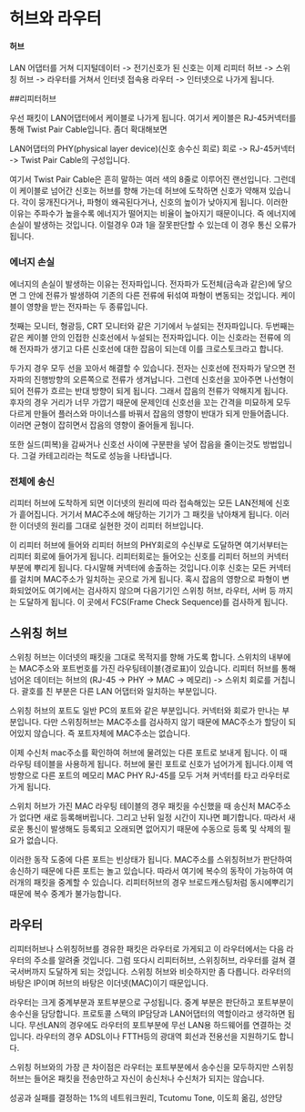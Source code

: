 # 허브와 라우터

#### 허브

LAN 어댑터를 거쳐 디지털데이터 -> 전기신호가 된 신호는 이제 리피터 허브 -> 스위칭 허브 -> 라우터를 거쳐서 인터넷 접속용 라우터 -> 인터넷으로 나가게 됩니다.

##리피터허브

우선 패킷이 LAN어댑터에서 케이블로 나가게 됩니다. 여기서 케이블은 RJ-45커넥터를 통해 Twist Pair Cable입니다.  좀더 확대해보면

LAN어댑터의 PHY(physical layer device)(신호 송수신 회로) 회로 -> RJ-45커넥터 -> Twist Pair Cable의 구성입니다.

여기서 Twist Pair Cable은 흔히 말하는 여러 색의 8줄로 이루어진 랜선입니다.  그런데 이 케이블로 넘어간 신호는 허브를 향해 가는데 허브에 도착하면 신호가 약해져 있습니다. 각이 뭉개진다거나, 파형이 왜곡된다거나, 신호의 높이가 낮아지게 됩니다. 이러한 이유는 주파수가 높을수록 에너지가 떨어지는 비율이 높아지기 때문이니다.  즉 에너지에 손실이 발생하는 것입니다. 이럴경우 0과 1을 잘못판단할 수 있는데 이 경우 통신 오류가 됩니다. 

### 에너지 손실

에너지의 손실이 발생하는 이유는 전자파입니다. 전자파가 도전체(금속과 같은)에 닿으면 그 안에 전류가 발생하여 기존의 다른 전류에 뒤섞여 파형이 변동되는 것입니다. 케이블이 영향을 받는 전자파는 두 종류입니다.

첫째는 모니터, 형광등, CRT 모니터와 같은 기기에서 누설되는 전자파입니다. 두번째는 같은 케이블 안의 인접한 신호선에서 누설되는 전자파입니다. 이는 신호라는 전류에 의해 전자파가 생기고 다른 신호선에 대한 잡음이 되는데 이를 크로스토크라고 합니다.

두가지 경우 모두 선을 꼬아서 해결할 수 있습니다. 전자는 신호선에 전자파가 닿으면 전자파의 진행방향의 오른쪽으로 전류가 생겨납니다. 그런데 신호선을 꼬아주면 나선형이되어 전류가 흐르는 반대 방향이 되게 됩니다. 그래서 잡음의 전류가 약해지게 됩니다. 후자의 경우 거리가 너무 가깝기 때문에 문제인데 신호선을 꼬는 간격을 미묘하게 모두 다르게 만들어 플러스와 마이너스를 바꿔서 잡음의 영향이 반대가 되게 만들어줍니다. 이러면 균형이 잡히면서 잡음의 영향이 줄어들게 됩니다.

또한 실드(피복)을 감싸거나 신호선 사이에 구분판을 넣어 잡음을 줄이는것도 방법입니다. 그걸 카테고리라는 척도로 성능을 나타냅니다.

### 전체에 송신

리피터 허브에 도착하게 되면 이더넷의 원리에 따라 접속해있는 모든 LAN전체에 신호가 흩어집니다. 거기서 MAC주소에 해당하는 기기가 그 패킷을 낚아채게 됩니다. 이러한 이더넷의 원리를 그대로 실현한 것이 리피터 허브입니다. 

이 리피터 허브에 들어와 리피터 허브의 PHY회로의 수신부로 도달하면 여기서부터는 리피터 회로에 들어가게 됩니다. 리피터회로는 들어오는 신호를 리피터 허브의 커넥터 부분에 뿌리게 됩니다. 다시말해 커넥터에 송출하는 것입니다.이후 신호는 모든 커넥터를 걸치며 MAC주소가 일치하는 곳으로 가게 됩니다. 혹시 잡음의 영향으로 파형이 변화되었어도 여기에서는 검사하지 않으며 다음기기인 스위칭 허브, 라우터, 서버 등 까지는 도달하게 됩니다. 이 곳에서 FCS(Frame Check Sequence)를 검사하게 됩니다.

## 스위칭 허브

스위칭 허브는 이더넷의 패킷을 그대로 목적지를 향해 가도록 합니다. 스위치의 내부에는 MAC주소와 포트번호를 가진 라우팅테이블(경로표)이 있습니다. 리피터 허브를 통해 넘어온 데이터는 허브의 (RJ-45 -> PHY -> MAC -> 메모리) -> 스위치 회로를 거칩니다. 괄호를 친 부분은 다른 LAN 어댑터와 일치하는 부분입니다.

스위칭 허브의 포트도 일반 PC의 포트와 같은 부분입니다. 커넥터와 회로가 만나는 부분입니다. 다만 스위칭허브는 MAC주소를 검사하지 않기 때문에 MAC주소가 할당이 되어있지 않습니다. 즉 포트자체에 MAC주소는 없습니다. 

이제 수신처 mac주소를 확인하여 허브에 물려있는 다른 포트로 보내게 됩니다. 이 때 라우팅 테이블을 사용하게 됩니다. 허브에 물린 포트로 신호가 넘어가게 됩니다.이제 역방향으로 다른 포트의 메모리 MAC PHY RJ-45를 모두 거쳐 커넥터를 타고 라우터로 가게 됩니다.

스위치 허브가 가진 MAC 라우팅 테이블의 경우  패킷을 수신했을 때 송신처 MAC주소가 없다면 새로 등록해버립니다. 그리고 난뒤 일정 시간이 지나면 폐기합니다. 따라서 새로운 통신이 발생해도 등록되고 오래되면 없어지기 때문에 수동으로 등록 및 삭제의 필요가 없습니다.	

이러한 동작 도중에 다른 포트는 빈상태가 됩니다. MAC주소를 스위칭허브가 판단하여 송신하기 때문에 다른 포트는 놀고 있습니다. 따라서 여기에 복수의 동작이 가능하여 여러개의 패킷을 중계할 수 있습니다. 리피터허브의 경우 브로드캐스팅처럼 동시에뿌리기때문에 복수 중계가 불가능합니다.

## 라우터

리피터허브나 스위칭허브를 경유한 패킷은 라우터로 가게되고 이 라우터에서는 다음 라우터의 주소를 알려줄 것입니다. 그럼 또다시 리피터허브, 스위칭허브, 라우터를 걸쳐 결국서버까지 도달하게 되는 것입니다. 스위칭 허브와 비슷하지만 좀 다릅니다. 라우터의 바탕은 IP이며 허브의 바탕은 이더넷(MAC)이기 때문입니다.

라우터는 크게 중계부분과 포트부분으로 구성됩니다. 중계 부분은 판단하고 포트부분이 송수신을 담당합니다. 프로토콜 스택의 IP담당과 LAN어댑터의 역할이라고 생각하면 됩니다. 무선LAN의 경우에도 라우터의 포트부분에 무선 LAN용 하드웨어를 연결하는 것입니다. 라우터의 경우 ADSL이나 FTTH등의 광대역 회선과 전용선을 지원하기도 합니다.

스위칭 허브와의 가장 큰 차이점은 라우터는 포트부분에서 송수신을 모두하지만 스위칭 허브는 들어온 패킷을 전송만하고 자신이 송신처나 수신처가 되지는 않습니다.

성공과 실패를 결정하는 1%의 네트워크원리, Tcutomu Tone, 이도희 옮김, 성안당